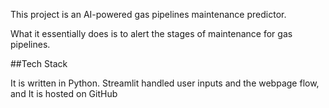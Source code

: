 This project is an AI-powered gas pipelines maintenance predictor. 

What it essentially does is to alert the stages of maintenance for gas pipelines. 

##Tech Stack

It is written in Python.
Streamlit handled user inputs and the webpage flow, and
It is hosted on GitHub
